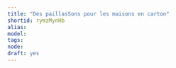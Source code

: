 ```yaml
---
title: "Des paillasSons pour les maisons en carton"
shortid: rymzMynHb
alias: 
model: 
tags: 
node: 
draft: yes
--- 
```

 